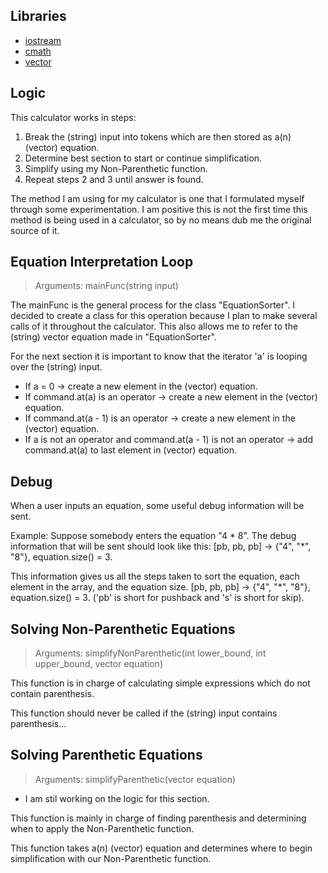 ## Libraries

- [iostream](https://www.cplusplus.com/reference/istream/iostream/?kw=iostream)
- [cmath](https://www.cplusplus.com/reference/cmath/)
- [vector](https://www.cplusplus.com/reference/vector/vector/?kw=vector)

## Logic

This calculator works in steps:

1. Break the (string) input into tokens which are then stored as a(n) (vector) equation.
2. Determine best section to start or continue simplification.
3. Simplify using my Non-Parenthetic function.
4. Repeat steps 2 and 3 until answer is found.

The method I am using for my calculator is one that I formulated myself through some experimentation. I am positive this is not the first time this method is being used in a calculator, so by no means dub me the original source of it.

## Equation Interpretation Loop

> Arguments: mainFunc(string input)

The mainFunc is the general process for the class "EquationSorter". I decided to create a class for this operation because I plan to make several calls of it throughout the calculator. This also allows me to refer to the (string) vector equation made in "EquationSorter".

For the next section it is important to know that the iterator 'a' is looping over the (string) input.

- If a = 0 -> create a new element in the (vector) equation.
- If command.at(a) is an operator -> create a new element in the (vector) equation.
- If command.at(a - 1) is an operator -> create a new element in the (vector) equation.
- If a is not an operator and command.at(a - 1) is not an operator -> add command.at(a) to last element in (vector) equation.

## Debug

When a user inputs an equation, some useful debug information will be sent.

Example: Suppose somebody enters the equation "4 * 8".
The debug information that will be sent should look like this: [pb, pb, pb] -> {"4", "*", "8"}, equation.size() = 3.

This information gives us all the steps taken to sort the equation, each element in the array, and the equation size.
[pb, pb, pb] -> {"4", "*", "8"}, equation.size() = 3. ('pb' is short for pushback and 's' is short for skip).

## Solving Non-Parenthetic Equations

> Arguments: simplifyNonParenthetic(int lower_bound, int upper_bound, vector<string> equation)

This function is in charge of calculating simple expressions which do not contain parenthesis.

This function should never be called if the (string) input contains parenthesis...

## Solving Parenthetic Equations

> Arguments: simplifyParenthetic(vector<string> equation)

- I am stil working on the logic for this section.

This function is mainly in charge of finding parenthesis and determining when to apply the Non-Parenthetic function.

This function takes a(n) (vector) equation and determines where to begin simplification with our Non-Parenthetic function.

